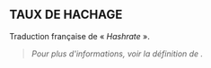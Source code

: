 ## TAUX DE HACHAGE

Traduction française de « *Hashrate* ».

> *Pour plus d'informations, voir la définition de **[](/dictionnaire/./H.md#hashrate)**.*

